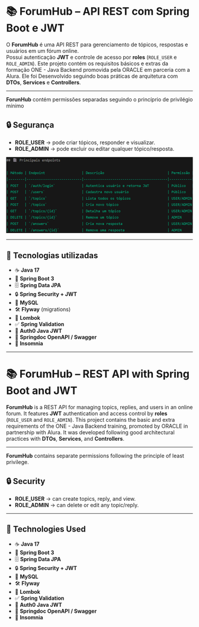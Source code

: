 # 📚 ForumHub – API REST com Spring Boot e JWT

O **ForumHub** é uma API REST para gerenciamento de tópicos, respostas e usuários em um fórum online.  
Possui autenticação **JWT** e controle de acesso por **roles** (`ROLE_USER` e `ROLE_ADMIN`).
Este projeto contém os requisitos básicos e extras da formação ONE - Java Backend promovida pela ORACLE em parceria com a Alura. 
Ele foi Desenvolvido seguindo boas práticas de arquitetura com **DTOs**, **Services** e **Controllers**.

---
**ForunHub** contém permissões separadas seguindo o princíprio de privilégio mínimo 

## 🔒 Segurança

- **ROLE_USER** → pode criar tópicos, responder e visualizar.
- **ROLE_ADMIN** → pode excluir ou editar qualquer tópico/resposta.

![Lista dos principais endpoints da API](./assets/endpoints.png)

---

## 🚀 Tecnologias utilizadas

- ☕ **Java 17**
- 🌱 **Spring Boot 3**
- 🗄 **Spring Data JPA**
- 🔒 **Spring Security + JWT**
- 🐬 **MySQL**
- 🛠 **Flyway** (migrations)
- 🧩 **Lombok**
- ✅ **Spring Validation**
- 📜 **Auth0 Java JWT**
- 📖 **Springdoc OpenAPI / Swagger**
- 🌙 **Insomnia**





---------------------------------------------------------------------------------------------------------------------------------------------------------------------------

# 📚 ForumHub – REST API with Spring Boot and JWT

**ForumHub** is a REST API for managing topics, replies, and users in an online forum.
It features **JWT** authentication and access control by **roles** (`ROLE_USER` and `ROLE_ADMIN`).
This project contains the basic and extra requirements of the ONE - Java Backend training, promoted by ORACLE in partnership with Alura.
It was developed following good architectural practices with **DTOs**, **Services**, and **Controllers**.

---

**ForumHub** contains separate permissions following the principle of least privilege.

## 🔒 Security

- **ROLE_USER** → can create topics, reply, and view.
- **ROLE_ADMIN** → can delete or edit any topic/reply.

---

## 🚀 Technologies Used

- ☕ **Java 17**
- 🌱 **Spring Boot 3**
- 🗄 **Spring Data JPA**
- 🔒 **Spring Security + JWT**
- 🐬 **MySQL**
- 🛠 **Flyway** 
- 🧩 **Lombok**
- ✅ **Spring Validation**
- 📜 **Auth0 Java JWT**
- 📖 **Springdoc OpenAPI / Swagger**
- 🌙 **Insomnia**

